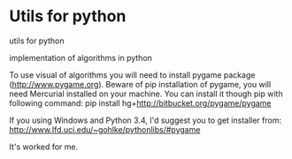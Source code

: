 Utils for python
====================

utils for python



implementation of algorithms in python

To use visual of algorithms you will need to install pygame package (http://www.pygame.org).
Beware of pip installation of pygame, you will need Mercurial installed on your machine.
You can install it though pip with following command:
    pip install hg+http://bitbucket.org/pygame/pygame

If you using Windows and Python 3.4, I'd suggest you to get installer from:
        http://www.lfd.uci.edu/~gohlke/pythonlibs/#pygame

It's worked for me.

